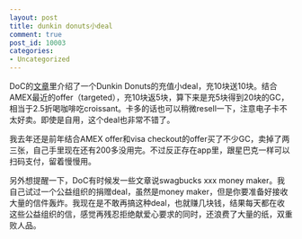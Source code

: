 ```yaml
---
layout: post
title: dunkin donuts小deal
comment: true
post_id: 10003
categories:
- Uncategorized
---
```


DoC的[文章][1]里介绍了一个Dunkin Donuts的充值小deal，充10块送10块。结合AMEX最近的offer（targeted），充10块返5块，算下来是充5块得到20块的GC，相当于2.5折喝咖啡吃croissant。卡多的话也可以稍微resell一下，注意电子卡不太好卖。即使是自用，这个deal也非常不错了。

我去年还是前年结合AMEX offer和visa checkout的offer买了不少GC，卖掉了两三张，自己手里现在还有200多没用完。不过反正存在app里，跟星巴克一样可以扫码支付，留着慢慢用。

另外想提醒一下，DoC有时候发一些文章说swagbucks xxx money maker。我自己试过一个公益组织的捐赠deal，虽然是money maker，但是你要准备好接收大量的信件轰炸。我现在是不敢再搞这种deal，也就赚几块钱，结果每天都在收这些公益组织的信，感觉再残忍拒绝献爱心要求的同时，还浪费了大量的纸，双重败人品。



[1]: https://www.doctorofcredit.com/dunkin-donuts-get-10-bonus-10-reload/

